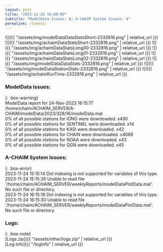 ```yaml
---
layout: post
title: "2023-11-24 16:00:00"
subtitle: "ModelData Issues: 6; A-CHAIM System Issues: 4"
permalink: /latest/
---
```


![]({{ "/assets/img/modelDataDataStatsShort-2332816.png" | relative_url }})
![]({{ "/assets/img/achaimDataStatsShort-2332816.png" | relative_url }})
![]({{ "/assets/img/achaimDataStatsLong00-2332816.png" | relative_url }})
![]({{ "/assets/img/achaimDataStatsLong01-2332816.png" | relative_url }})
![]({{ "/assets/img/achaimDataStatsLong02-2332816.png" | relative_url }})
![]({{ "/assets/img/modelDataDataStats-2332816.png" | relative_url }})
![]({{ "/assets/img/modelDataStationStats-2332816.png" | relative_url }})
![]({{ "/assets/img/achaimRunTime-2332816.png" | relative_url }})


### ModelData Issues:  
  
{: .box-warning}  
 ModelData report for 24-Nov-2023 16:15:17   
 /home/chaim/ACHAIM_SERVER/A-CHAIM/modelData/2023/328/16/modelData.mat   
 0% of all possible stations for IONO were downloaded. x490   
 0% of all possible stations for SENTINEL were downloaded. x14   
 0% of all possible stations for KASI were downloaded. x42   
 0% of all possible stations for CHAIN were downloaded. x4066   
 0% of all possible stations for NOAA were downloaded. x43   
 0% of all possible stations for QGN were downloaded. x45   
  
### A-CHAIM System Issues:  
  
{: .box-error}  
2023-11-24 15:15:14 Dot indexing is not supported for variables of this type.  
2023-11-24 15:15:26 Unable to read file '/home/chaim/ACHAIM_SERVER/weeklyReports/modelDataPlotData.mat'. No such file or directory.  
2023-11-24 16:15:18 Dot indexing is not supported for variables of this type.  
2023-11-24 16:15:30 Unable to read file '/home/chaim/ACHAIM_SERVER/weeklyReports/modelDataPlotData.mat'. No such file or directory.  

### Logs:  
  
{: .box-note}  
[Logs.zip]({{ "/assets/other/logs.zip" | relative_url }})  
[Log Info]({{ "/logInfo" | relative_url }})  

